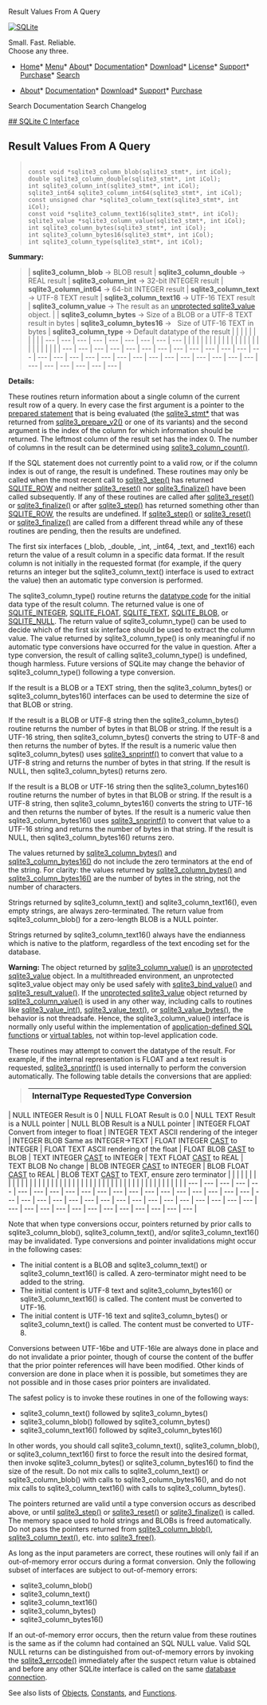 




Result Values From A Query




[![SQLite](../images/sqlite370_banner.gif)](../index.html)


Small. Fast. Reliable.  
Choose any three.


* [Home](../index.html)* [Menu](javascript:void(0))* [About](../about.html)* [Documentation](../docs.html)* [Download](../download.html)* [License](../copyright.html)* [Support](../support.html)* [Purchase](../prosupport.html)* [Search](javascript:void(0))




* [About](../about.html)* [Documentation](../docs.html)* [Download](../download.html)* [Support](../support.html)* [Purchase](../prosupport.html)






Search Documentation
Search Changelog









[## SQLite C Interface](../c3ref/intro.html)
## Result Values From A Query




> ```
> 
> const void *sqlite3_column_blob(sqlite3_stmt*, int iCol);
> double sqlite3_column_double(sqlite3_stmt*, int iCol);
> int sqlite3_column_int(sqlite3_stmt*, int iCol);
> sqlite3_int64 sqlite3_column_int64(sqlite3_stmt*, int iCol);
> const unsigned char *sqlite3_column_text(sqlite3_stmt*, int iCol);
> const void *sqlite3_column_text16(sqlite3_stmt*, int iCol);
> sqlite3_value *sqlite3_column_value(sqlite3_stmt*, int iCol);
> int sqlite3_column_bytes(sqlite3_stmt*, int iCol);
> int sqlite3_column_bytes16(sqlite3_stmt*, int iCol);
> int sqlite3_column_type(sqlite3_stmt*, int iCol);
> 
> ```



**Summary:**

> | **sqlite3\_column\_blob** → BLOB result | **sqlite3\_column\_double** → REAL result | **sqlite3\_column\_int** → 32\-bit INTEGER result | **sqlite3\_column\_int64** → 64\-bit INTEGER result | **sqlite3\_column\_text** → UTF\-8 TEXT result | **sqlite3\_column\_text16** → UTF\-16 TEXT result | **sqlite3\_column\_value** → The result as an [unprotected sqlite3\_value](../c3ref/value.html) object. | | **sqlite3\_column\_bytes** → Size of a BLOB or a UTF\-8 TEXT result in bytes | **sqlite3\_column\_bytes16** →   Size of UTF\-16 TEXT in bytes | **sqlite3\_column\_type** → Default datatype of the result | | | | | | | | | | --- | --- | --- | --- | --- | --- | --- | --- | --- | | | | | | | | | | | | | | | | | | | | | | | | |
> | --- | --- | --- | --- | --- | --- | --- | --- | --- | --- | --- | --- | --- | --- | --- | --- | --- | --- | --- | --- | --- | --- | --- | --- | --- | --- | --- | --- | --- | --- | --- | --- | --- |




**Details:**


These routines return information about a single column of the current
result row of a query. In every case the first argument is a pointer
to the [prepared statement](../c3ref/stmt.html) that is being evaluated (the [sqlite3\_stmt\*](../c3ref/stmt.html)
that was returned from [sqlite3\_prepare\_v2()](../c3ref/prepare.html) or one of its variants)
and the second argument is the index of the column for which information
should be returned. The leftmost column of the result set has the index 0\.
The number of columns in the result can be determined using
[sqlite3\_column\_count()](../c3ref/column_count.html).


If the SQL statement does not currently point to a valid row, or if the
column index is out of range, the result is undefined.
These routines may only be called when the most recent call to
[sqlite3\_step()](../c3ref/step.html) has returned [SQLITE\_ROW](../rescode.html#row) and neither
[sqlite3\_reset()](../c3ref/reset.html) nor [sqlite3\_finalize()](../c3ref/finalize.html) have been called subsequently.
If any of these routines are called after [sqlite3\_reset()](../c3ref/reset.html) or
[sqlite3\_finalize()](../c3ref/finalize.html) or after [sqlite3\_step()](../c3ref/step.html) has returned
something other than [SQLITE\_ROW](../rescode.html#row), the results are undefined.
If [sqlite3\_step()](../c3ref/step.html) or [sqlite3\_reset()](../c3ref/reset.html) or [sqlite3\_finalize()](../c3ref/finalize.html)
are called from a different thread while any of these routines
are pending, then the results are undefined.


The first six interfaces (\_blob, \_double, \_int, \_int64, \_text, and \_text16\)
each return the value of a result column in a specific data format. If
the result column is not initially in the requested format (for example,
if the query returns an integer but the sqlite3\_column\_text() interface
is used to extract the value) then an automatic type conversion is performed.


The sqlite3\_column\_type() routine returns the
[datatype code](../c3ref/c_blob.html) for the initial data type
of the result column. The returned value is one of [SQLITE\_INTEGER](../c3ref/c_blob.html),
[SQLITE\_FLOAT](../c3ref/c_blob.html), [SQLITE\_TEXT](../c3ref/c_blob.html), [SQLITE\_BLOB](../c3ref/c_blob.html), or [SQLITE\_NULL](../c3ref/c_blob.html).
The return value of sqlite3\_column\_type() can be used to decide which
of the first six interface should be used to extract the column value.
The value returned by sqlite3\_column\_type() is only meaningful if no
automatic type conversions have occurred for the value in question.
After a type conversion, the result of calling sqlite3\_column\_type()
is undefined, though harmless. Future
versions of SQLite may change the behavior of sqlite3\_column\_type()
following a type conversion.


If the result is a BLOB or a TEXT string, then the sqlite3\_column\_bytes()
or sqlite3\_column\_bytes16() interfaces can be used to determine the size
of that BLOB or string.


If the result is a BLOB or UTF\-8 string then the sqlite3\_column\_bytes()
routine returns the number of bytes in that BLOB or string.
If the result is a UTF\-16 string, then sqlite3\_column\_bytes() converts
the string to UTF\-8 and then returns the number of bytes.
If the result is a numeric value then sqlite3\_column\_bytes() uses
[sqlite3\_snprintf()](../c3ref/mprintf.html) to convert that value to a UTF\-8 string and returns
the number of bytes in that string.
If the result is NULL, then sqlite3\_column\_bytes() returns zero.


If the result is a BLOB or UTF\-16 string then the sqlite3\_column\_bytes16()
routine returns the number of bytes in that BLOB or string.
If the result is a UTF\-8 string, then sqlite3\_column\_bytes16() converts
the string to UTF\-16 and then returns the number of bytes.
If the result is a numeric value then sqlite3\_column\_bytes16() uses
[sqlite3\_snprintf()](../c3ref/mprintf.html) to convert that value to a UTF\-16 string and returns
the number of bytes in that string.
If the result is NULL, then sqlite3\_column\_bytes16() returns zero.


The values returned by [sqlite3\_column\_bytes()](../c3ref/column_blob.html) and
[sqlite3\_column\_bytes16()](../c3ref/column_blob.html) do not include the zero terminators at the end
of the string. For clarity: the values returned by
[sqlite3\_column\_bytes()](../c3ref/column_blob.html) and [sqlite3\_column\_bytes16()](../c3ref/column_blob.html) are the number of
bytes in the string, not the number of characters.


Strings returned by sqlite3\_column\_text() and sqlite3\_column\_text16(),
even empty strings, are always zero\-terminated. The return
value from sqlite3\_column\_blob() for a zero\-length BLOB is a NULL pointer.


Strings returned by sqlite3\_column\_text16() always have the endianness
which is native to the platform, regardless of the text encoding set
for the database.


**Warning:** The object returned by [sqlite3\_column\_value()](../c3ref/column_blob.html) is an
[unprotected sqlite3\_value](../c3ref/value.html) object. In a multithreaded environment,
an unprotected sqlite3\_value object may only be used safely with
[sqlite3\_bind\_value()](../c3ref/bind_blob.html) and [sqlite3\_result\_value()](../c3ref/result_blob.html).
If the [unprotected sqlite3\_value](../c3ref/value.html) object returned by
[sqlite3\_column\_value()](../c3ref/column_blob.html) is used in any other way, including calls
to routines like [sqlite3\_value\_int()](../c3ref/value_blob.html), [sqlite3\_value\_text()](../c3ref/value_blob.html),
or [sqlite3\_value\_bytes()](../c3ref/value_blob.html), the behavior is not threadsafe.
Hence, the sqlite3\_column\_value() interface
is normally only useful within the implementation of
[application\-defined SQL functions](../appfunc.html) or [virtual tables](../vtab.html), not within
top\-level application code.


These routines may attempt to convert the datatype of the result.
For example, if the internal representation is FLOAT and a text result
is requested, [sqlite3\_snprintf()](../c3ref/mprintf.html) is used internally to perform the
conversion automatically. The following table details the conversions
that are applied:



> | InternalType  RequestedType  Conversion | | |
> | --- | --- | --- |




| NULL  INTEGER  Result is 0 | NULL  FLOAT  Result is 0\.0 | NULL  TEXT  Result is a NULL pointer | NULL  BLOB  Result is a NULL pointer | INTEGER  FLOAT  Convert from integer to float | INTEGER  TEXT  ASCII rendering of the integer | INTEGER  BLOB  Same as INTEGER\-\>TEXT | FLOAT  INTEGER  [CAST](../lang_expr.html#castexpr) to INTEGER | FLOAT  TEXT  ASCII rendering of the float | FLOAT  BLOB  [CAST](../lang_expr.html#castexpr) to BLOB | TEXT  INTEGER  [CAST](../lang_expr.html#castexpr) to INTEGER | TEXT  FLOAT  [CAST](../lang_expr.html#castexpr) to REAL | TEXT  BLOB  No change | BLOB  INTEGER  [CAST](../lang_expr.html#castexpr) to INTEGER | BLOB  FLOAT  [CAST](../lang_expr.html#castexpr) to REAL | BLOB  TEXT  [CAST](../lang_expr.html#castexpr) to TEXT, ensure zero terminator | | | | | | | | | | | | | | | | | | | | | | | | | | | | | | | | | | | | | | | | | | | | | | | |
| --- | --- | --- | --- | --- | --- | --- | --- | --- | --- | --- | --- | --- | --- | --- | --- | --- | --- | --- | --- | --- | --- | --- | --- | --- | --- | --- | --- | --- | --- | --- | --- | --- | --- | --- | --- | --- | --- | --- | --- | --- | --- | --- | --- | --- | --- | --- | --- |



Note that when type conversions occur, pointers returned by prior
calls to sqlite3\_column\_blob(), sqlite3\_column\_text(), and/or
sqlite3\_column\_text16() may be invalidated.
Type conversions and pointer invalidations might occur
in the following cases:


* The initial content is a BLOB and sqlite3\_column\_text() or
sqlite3\_column\_text16() is called. A zero\-terminator might
need to be added to the string.
* The initial content is UTF\-8 text and sqlite3\_column\_bytes16() or
sqlite3\_column\_text16() is called. The content must be converted
to UTF\-16\.
* The initial content is UTF\-16 text and sqlite3\_column\_bytes() or
sqlite3\_column\_text() is called. The content must be converted
to UTF\-8\.



Conversions between UTF\-16be and UTF\-16le are always done in place and do
not invalidate a prior pointer, though of course the content of the buffer
that the prior pointer references will have been modified. Other kinds
of conversion are done in place when it is possible, but sometimes they
are not possible and in those cases prior pointers are invalidated.


The safest policy is to invoke these routines
in one of the following ways:


* sqlite3\_column\_text() followed by sqlite3\_column\_bytes()
* sqlite3\_column\_blob() followed by sqlite3\_column\_bytes()
* sqlite3\_column\_text16() followed by sqlite3\_column\_bytes16()



In other words, you should call sqlite3\_column\_text(),
sqlite3\_column\_blob(), or sqlite3\_column\_text16() first to force the result
into the desired format, then invoke sqlite3\_column\_bytes() or
sqlite3\_column\_bytes16() to find the size of the result. Do not mix calls
to sqlite3\_column\_text() or sqlite3\_column\_blob() with calls to
sqlite3\_column\_bytes16(), and do not mix calls to sqlite3\_column\_text16()
with calls to sqlite3\_column\_bytes().


The pointers returned are valid until a type conversion occurs as
described above, or until [sqlite3\_step()](../c3ref/step.html) or [sqlite3\_reset()](../c3ref/reset.html) or
[sqlite3\_finalize()](../c3ref/finalize.html) is called. The memory space used to hold strings
and BLOBs is freed automatically. Do not pass the pointers returned
from [sqlite3\_column\_blob()](../c3ref/column_blob.html), [sqlite3\_column\_text()](../c3ref/column_blob.html), etc. into
[sqlite3\_free()](../c3ref/free.html).


As long as the input parameters are correct, these routines will only
fail if an out\-of\-memory error occurs during a format conversion.
Only the following subset of interfaces are subject to out\-of\-memory
errors:


* sqlite3\_column\_blob()
* sqlite3\_column\_text()
* sqlite3\_column\_text16()
* sqlite3\_column\_bytes()
* sqlite3\_column\_bytes16()



If an out\-of\-memory error occurs, then the return value from these
routines is the same as if the column had contained an SQL NULL value.
Valid SQL NULL returns can be distinguished from out\-of\-memory errors
by invoking the [sqlite3\_errcode()](../c3ref/errcode.html) immediately after the suspect
return value is obtained and before any
other SQLite interface is called on the same [database connection](../c3ref/sqlite3.html).


See also lists of
 [Objects](../c3ref/objlist.html),
 [Constants](../c3ref/constlist.html), and
 [Functions](../c3ref/funclist.html).


